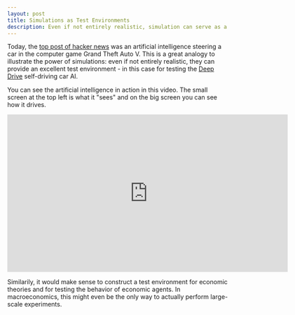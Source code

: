 ```yaml
---
layout: post
title: Simulations as Test Environments
description: Even if not entirely realistic, simulation can serve as a great test environment for economic models.
---
```

Today, the <a href="https://news.ycombinator.com/item?id=13375543">top post of hacker news</a> was an artificial intelligence steering a car in the computer game Grand Theft Auto V. This is a great analogy to illustrate the power of simulations: even if not entirely realistic, they can provide an excellent test environment - in this case for testing the <a href="http://deepdrive.io">Deep Drive</a> self-driving car AI.

You can see the artificial intelligence in action in this video. The small screen at the top left is what it "sees" and on the big screen you can see how it drives.
<iframe width="640" height="360" src="https://www.youtube.com/embed/X4u2DCOLoIg?rel=0" frameborder="0" allowfullscreen></iframe>

Similarily, it would make sense to construct a test environment for economic theories and for testing the behavior of economic agents. In macroeconomics, this might even be the only way to actually perform large-scale experiments.
